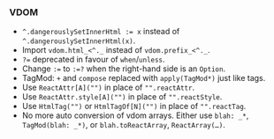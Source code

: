 ### VDOM

* `^.dangerouslySetInnerHtml := x` instead of `^.dangerouslySetInnerHtml(x)`.
* Import `vdom.html_<^._` instead of `vdom.prefix_<^._`.
* `?=` deprecated in favour of `when`/`unless`.
* Change `:=` to `:=?` when the right-hand side is an `Option`.
* TagMod: `+` and `compose` replaced with `apply(TagMod*)` just like tags.
* Use `ReactAttr[A]("")` in place of `"".reactAttr`.
* Use `ReactAttr.style[A]("")` in place of `"".reactStyle`.
* Use `HtmlTag("")` or `HtmlTagOf[N]("")` in place of `"".reactTag`.
* No more auto conversion of vdom arrays. Either use `blah: _*`, `TagMod(blah: _*)`, or `blah.toReactArray`, `ReactArray(…)`.

